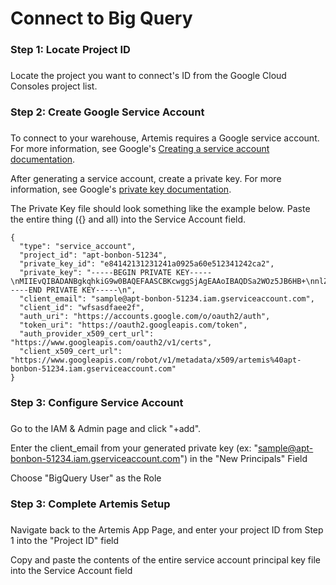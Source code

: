 # Connect to Big Query

###
### Step 1: Locate Project ID
### 
Locate the project you want to connect's ID from the Google Cloud Consoles project list.

###
### Step 2: Create Google Service Account
### 
To connect to your warehouse, Artemis requires a Google service account. For more information, see Google's [Creating a service account documentation](https://cloud.google.com/iam/docs/creating-managing-service-accounts#creating).

After generating a service account, create a private key. For more information, see Google's [private key documentation](https://cloud.google.com/iam/docs/creating-managing-service-account-keys#creating).

The Private Key file should look something like the example below. Paste the entire thing ({} and all) into the Service Account field.


	{
	  "type": "service_account",
	  "project_id": "apt-bonbon-51234",
	  "private_key_id": "e84142131231241a0925a60e512341242ca2",
	  "private_key": "-----BEGIN PRIVATE KEY-----\nMIIEvQIBADANBgkqhkiG9w0BAQEFAASCBKcwggSjAgEAAoIBAQDSa2WOz5JB6HB+\nnlZCp63cmaEXQDbKtUKUnjSfCW3Srp/JRcObhbzmg3I3MBquzPHy0Hz/t/OyJd1x\n6zsbwu3e0+ov2xIZgc7CK9XQ6sSrxUHcJcpTt7QgpU1exZS4NDJTaF9pXfjJp+3B\nnW1GYiuWyYUhcsDpluaiDRbP6Sw27H8BiRJMnZWF/F9gTVgRRNHILgRfbk5ASCd1\nr3nwLrGyAWWf+tTLx3SyxnGVpUJt4Zslh8MW2sA481eVG/OfPk2XBMgR7vhvPIJZ\nBjBDQBfRTRT5pl5aruXmojkOTH1FaB4gA0I3v+Y5hng95G/TF7J62WpDzo8FndR9\nCEojB1VzAgMBAAECggEANuMKx7i/Vu/RwEV/DL3+bQep7I20fSXQ60FlSoLEIeup\nBHBtOLkm8B4jgd/LZgNRrVvS70VFjRexbtDER1aOg8xVTwxe6UZh72ZNzMQgbwny\nRwGYiEPn+YgE6Y6yX2ZGJlmYYbzAcalksdjgalYgE6Y6yX2ZGJlmYYbzAcalksdjgalYgE6Y6yX2ZGJlmYYbzAcalksdjgalYgE6Y6yX2ZGJlmYYbzAcalksdjgal;kdglk;asjdfakl;jsdfklasjf;lkjs;lkajdlf0htQN2RCB/TqFuDtFQXiOC1hRd+yhTJwhZF2H9Znp1y+G\nSKSOQlT1aJ3oiogJy9Dnzq215+OEh9uN0Qy6aHC3EkTT4Y3qUu24wwPKElOY+wup\nkNIRvW2eAQoDnYEKqBBxHYrZs09EmlEBxXreOL0CgYEA9GBNlKDo3ZOwB1fQz6Ar\nSe29VdFs/N2D/nf4ZNSAOvJA5rkIIj1yFv3QTg4Pyr4u0ZVaQ6fluvuqCSQlmTjL\nAf/iD+e4d+wIaJiZzL6RV/Q8WufGVT0Cv6WLmcOcR3W4vewNjorD19wUImGQfUWt\nsNzgx4otw3bY8lyYppU6b+0=\n-----END PRIVATE KEY-----\n",
	  "client_email": "sample@apt-bonbon-51234.iam.gserviceaccount.com",
	  "client_id": "wfsasdfaee2f",
	  "auth_uri": "https://accounts.google.com/o/oauth2/auth",
	  "token_uri": "https://oauth2.googleapis.com/token",
	  "auth_provider_x509_cert_url": "https://www.googleapis.com/oauth2/v1/certs",
	  "client_x509_cert_url": "https://www.googleapis.com/robot/v1/metadata/x509/artemis%40apt-bonbon-51234.iam.gserviceaccount.com"
	}

###
### Step 3: Configure Service Account
### 

Go to the IAM & Admin page and click "+add".

Enter the client_email from your generated private key (ex: "sample@apt-bonbon-51234.iam.gserviceaccount.com") in the "New Principals" Field

Choose "BigQuery User" as the Role

###
### Step 3: Complete Artemis Setup
### 
Navigate back to the Artemis App Page, and enter your project ID from Step 1 into the "Project ID" field 

Copy and paste the contents of the entire service account principal key file into the Service Account field
	  
